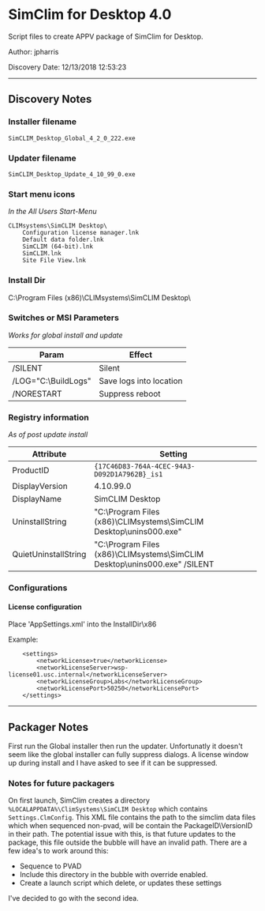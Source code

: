 # SimClim for Desktop 4.0
Script files to create APPV package of SimClim for Desktop.

Author: jpharris

Discovery Date: 12/13/2018 12:53:23

---

## Discovery Notes

### Installer filename

`SimCLIM_Desktop_Global_4_2_0_222.exe`

### Updater filename

`SimCLIM_Desktop_Update_4_10_99_0.exe`

### Start menu icons
_In the All Users Start-Menu_

    CLIMsystems\SimCLIM Desktop\
        Configuration license manager.lnk
        Default data folder.lnk
        SimCLIM (64-bit).lnk
        SimCLIM.lnk
        Site File View.lnk

### Install Dir

C:\Program Files (x86)\CLIMsystems\SimCLIM Desktop\

### Switches or MSI Parameters
_Works for global install and update_

| Param               | Effect                  |
|---------------------|-------------------------|
| /SILENT             | Silent                  |
| /LOG="C:\BuildLogs" | Save logs into location |
| /NORESTART          | Suppress reboot         |

### Registry information
_As of post update install_

| Attribute            | Setting                                                                   |
|----------------------|---------------------------------------------------------------------------|
| ProductID            | `{17C46D83-764A-4CEC-94A3-D092D1A7962B}_is1`                              |
| DisplayVersion       | 4.10.99.0                                                                 |
| DisplayName          | SimCLIM Desktop                                                           |
| UninstallString      | "C:\Program Files (x86)\CLIMsystems\SimCLIM Desktop\unins000.exe"         |
| QuietUninstallString | "C:\Program Files (x86)\CLIMsystems\SimCLIM Desktop\unins000.exe" /SILENT |

### Configurations

#### License configuration

Place 'AppSettings.xml' into the InstallDir\x86

Example:

        <settings>
            <networkLicense>true</networkLicense>
            <networkLicenseServer>wsp-license01.usc.internal</networkLicenseServer>
            <networkLicenseGroup>Labs</networkLicenseGroup>
            <networkLicensePort>50250</networkLicensePort>
        </settings>

---

## Packager Notes

First run the Global installer then run the updater.
Unfortunatly it doesn't seem like the global installer can fully suppress dialogs. A license window
up during install and I have asked to see if it can be suppressed.

### Notes for future packagers

On first launch, SimClim creates a directory `%LOCALAPPDATA%\ClimSystems\SimCLIM Desktop` which
contains `Settings.ClmConfig`. This XML file contains the path to the simclim data files which
when sequenced non-pvad, will be contain the PackageID\VersionID in their path. The potential issue
with this, is that future updates to the package, this file outside the bubble will have an invalid
path. There are a few idea's to work around this:

* Sequence to PVAD
* Include this directory in the bubble with override enabled.
* Create a launch script which delete, or updates these settings

I've decided to go with the second idea.
